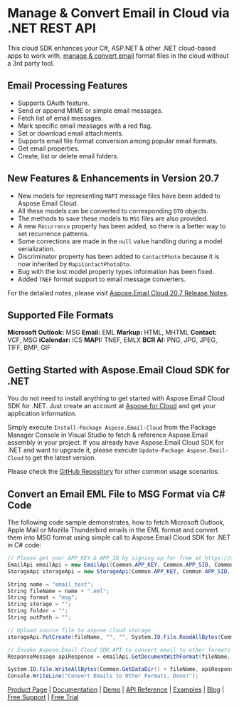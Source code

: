 # Manage & Convert Email in Cloud via .NET REST API

This cloud SDK enhances your C#, ASP.NET & other .NET cloud-based apps to work with, [manage & convert email](https://products.aspose.cloud/email/net) format files in the cloud without a 3rd party tool.

## Email Processing Features

- Supports OAuth feature.
- Send or append MIME or simple email messages.
- Fetch list of email messages.
- Mark specific email messages with a red flag.
- Set or download email attachments.
- Supports email file format conversion among popular email formats.
- Get email properties.
- Create, list or delete email folders.

## New Features & Enhancements in Version 20.7

- New models for representing `MAPI` message files have been added to Aspose Email Cloud.
- All these models can be converted to corresponding `DTO` objects.
- The methods to save these models to `MSG` files are also provided.
- A new `Recurrence` property has been added, so there is a better way to set recurrence patterns.
- Some corrections are made in the `null` value handling during a model serialization.
- Discriminator property has been added to `ContactPhoto` because it is now inherited by `MapiContactPhotoDto`.
- Bug with the lost model property types information has been fixed.
- Added `TNEF` format support to email message converters.

For the detailed notes, please visit [Aspose.Email Cloud 20.7 Release Notes](https://docs.aspose.cloud/display/emailcloud/Aspose.Email+Cloud+20.7+Release+Notes).

## Supported File Formats

**Microsoft Outlook:** MSG
**Email:** EML
**Markup:** HTML, MHTML
**Contact:** VCF, MSG
**iCalendar:** ICS
**MAPI:** TNEF, EMLX
**BCR AI:** PNG, JPG, JPEG, TIFF, BMP, GIF

## Getting Started with Aspose.Email Cloud SDK for .NET

You do not need to install anything to get started with Aspose.Email Cloud SDK for .NET. Just create an account at [Aspose for Cloud](https://dashboard.aspose.cloud/#/apps) and get your application information. 

Simply execute `Install-Package Aspose.Email-Cloud` from the Package Manager Console in Visual Studio to fetch & reference Aspose.Email assembly in your project. If you already have Aspose.Email Cloud SDK for .NET and want to upgrade it, please execute `Update-Package Aspose.Email-Cloud` to get the latest version.

Please check the [GitHub Repository](https://github.com/aspose-email-cloud/aspose-email-cloud-dotnet) for other common usage scenarios.

## Convert an Email EML File to MSG Format via C# Code

The following code sample demonstrates, how to fetch Microsoft Outlook, Apple Mail or Mozilla Thunderbird emails in the EML format and convert them into MSG format using simple call to Aspose.Email Cloud SDK for .NET in C# code:

```csharp
// Please get your APP_KEY & APP_ID by signing up for free at https://dashboard.aspose.cloud/#/apps.
EmailApi emailApi = new EmailApi(Common.APP_KEY, Common.APP_SID, Common.BASEPATH);
StorageApi storageApi = new StorageApi(Common.APP_KEY, Common.APP_SID, Common.BASEPATH);

String name = "email_test";
String fileName = name + ".eml";
String format = "msg";
String storage = "";
String folder = "";
String outPath = "";

// Upload source file to aspose cloud storage
storageApi.PutCreate(fileName, "", "", System.IO.File.ReadAllBytes(Common.GetDataDir() + fileName));

// Invoke Aspose.Email Cloud SDK API to convert email to other formats
ResponseMessage apiResponse = emailApi.GetDocumentWithFormat(fileName, format, storage, folder, outPath);

System.IO.File.WriteAllBytes(Common.GetDataDir() + fileName, apiResponse.ResponseStream);
Console.WriteLine("Convert Emails to Other Formats, Done!");
```

[Product Page](https://products.aspose.cloud/email/net) | [Documentation](https://docs.aspose.cloud/display/emailcloud/Home) | [Demo](https://products.aspose.app/email/family) | [API Reference](https://apireference.aspose.cloud/email/) | [Examples](https://github.com/aspose-email-cloud/aspose-email-cloud-dotnet) | [Blog](https://blog.aspose.cloud/category/email/) | [Free Support](https://forum.aspose.cloud/c/email) | [Free Trial](https://dashboard.aspose.cloud/#/apps)